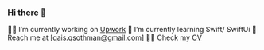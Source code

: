 ### Hi there 👋
🧑‍💻 I’m currently working on [Upwork](https://www.upwork.com/fl/~01ba7a806e22fd3cdd)
🚀 I’m currently learning Swift/ SwiftUi
📇 Reach me at [qais.qsothman@gmail.com]
👨‍💼 Check my [CV]("https://github.com/qaisothman/qaisothman/blob/main/qais_cv.pdf")




<!--
**qaisothman/qaisothman** is a ✨ _special_ ✨ repository because its `README.md` (this file) appears on your GitHub profile.

Here are some ideas to get you started:

- 🔭 I’m currently working on ...
- 🌱 I’m currently learning ...
- 👯 I’m looking to collaborate on ...
- 🤔 I’m looking for help with ...
- 💬 Ask me about ...
- 📫 How to reach me: ...
- 😄 Pronouns: ...
- ⚡ Fun fact: ...
-->
